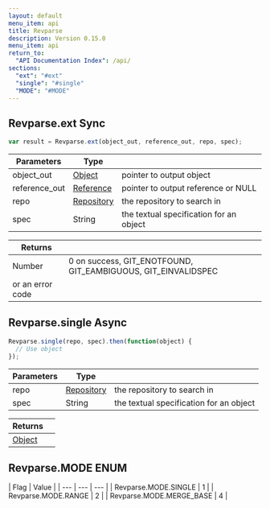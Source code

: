```yaml
---
layout: default
menu_item: api
title: Revparse
description: Version 0.15.0
menu_item: api
return_to:
  "API Documentation Index": /api/
sections:
  "ext": "#ext"
  "single": "#single"
  "MODE": "#MODE"
---
```


## <a name="ext"></a><span>Revparse.</span>ext <span class="tags"><span class="sync">Sync</span></span>

```js
var result = Revparse.ext(object_out, reference_out, repo, spec);
```

| Parameters | Type |   |
| --- | --- | --- |
| object_out | [Object](/api/object/) | pointer to output object |
| reference_out | [Reference](/api/reference/) | pointer to output reference or NULL |
| repo | [Repository](/api/repository/) | the repository to search in |
| spec | String | the textual specification for an object |

| Returns |  |
| --- | --- |
| Number |  0 on success, GIT_ENOTFOUND, GIT_EAMBIGUOUS, GIT_EINVALIDSPEC
 or an error code |

## <a name="single"></a><span>Revparse.</span>single <span class="tags"><span class="async">Async</span></span>

```js
Revparse.single(repo, spec).then(function(object) {
  // Use object
});
```

| Parameters | Type |   |
| --- | --- | --- |
| repo | [Repository](/api/repository/) | the repository to search in |
| spec | String | the textual specification for an object |

| Returns |  |
| --- | --- |
| [Object](/api/object/) |  |

## <a name="MODE"></a><span>Revparse.</span>MODE <span class="tags"><span class="enum">ENUM</span></span>

| Flag | Value |
| --- | --- | --- |
| <span>Revparse.MODE.</span>SINGLE | 1 |
| <span>Revparse.MODE.</span>RANGE | 2 |
| <span>Revparse.MODE.</span>MERGE_BASE | 4 |

